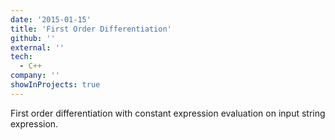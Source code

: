 ```yaml
---
date: '2015-01-15'
title: 'First Order Differentiation'
github: ''
external: ''
tech:
  - C++
company: ''
showInProjects: true
---
```


First order differentiation with constant expression evaluation on input string expression.
